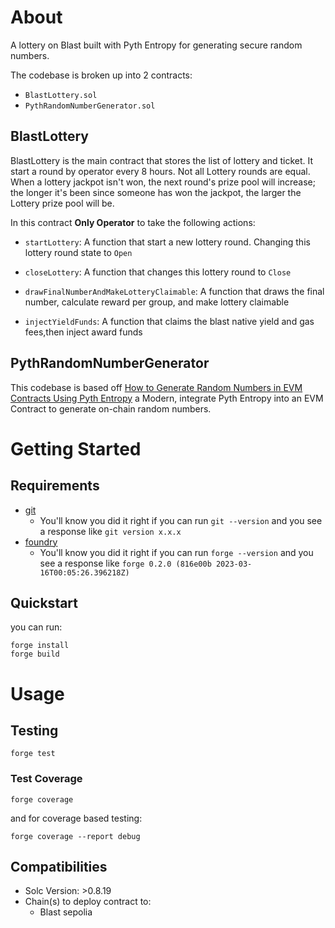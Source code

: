 # About
A lottery on Blast  built with Pyth Entropy for generating secure random numbers.

The codebase is broken up into 2 contracts:
- `BlastLottery.sol` 
- `PythRandomNumberGenerator.sol` 


## BlastLottery 
BlastLottery is the main contract that stores the list of lottery and ticket. It start a round by operator every 8 hours. Not all Lottery rounds are equal. When a lottery jackpot isn't won, the next round's prize pool will increase; the longer it's been since someone has won the jackpot, the larger the Lottery prize pool will be.

In this contract **Only Operator** to take the following actions:
- `startLottery`: A function that start a new lottery round. Changing this  lottery round state to  `Open`
- `closeLottery`: A function that changes this  lottery round to `Close`

- `drawFinalNumberAndMakeLotteryClaimable`: A function that draws the final number, calculate reward  per group, and make lottery claimable

- `injectYieldFunds`: A function that claims the blast native yield and gas fees,then inject award funds 

## PythRandomNumberGenerator
This codebase is based off [How to Generate Random Numbers in EVM Contracts Using Pyth Entropy](https://docs.pyth.network/entropy/generate-random-numbers/evm) a Modern, integrate Pyth Entropy into an EVM Contract to generate on-chain random numbers. 


# Getting Started

## Requirements

- [git](https://git-scm.com/book/en/v2/Getting-Started-Installing-Git)
  - You'll know you did it right if you can run `git --version` and you see a response like `git version x.x.x`
- [foundry](https://getfoundry.sh/)
  - You'll know you did it right if you can run `forge --version` and you see a response like `forge 0.2.0 (816e00b 2023-03-16T00:05:26.396218Z)`

## Quickstart

you can run:
```
forge install
forge build
```

# Usage

## Testing

```
forge test
```

### Test Coverage

```
forge coverage
```

and for coverage based testing:

```
forge coverage --report debug
```




## Compatibilities

- Solc Version: >0.8.19
- Chain(s) to deploy contract to: 
  - Blast sepolia



